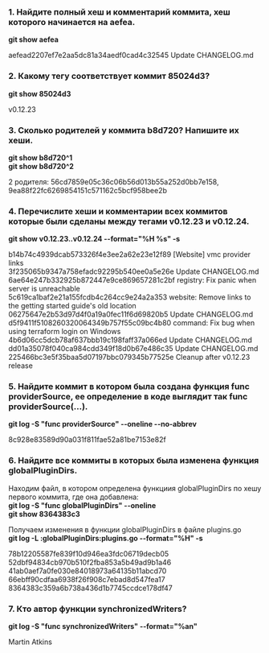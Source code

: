 ### 1. Найдите полный хеш и комментарий коммита, хеш которого начинается на aefea.
**git show aefea**
  
aefead2207ef7e2aa5dc81a34aedf0cad4c32545 Update CHANGELOG.md  

### 2. Какому тегу соответствует коммит 85024d3?  
**git show 85024d3**

v0.12.23  

### 3. Сколько родителей у коммита b8d720? Напишите их хеши.
**git show b8d720^1**  
**git show b8d720^2**  

2 родителя: 56cd7859e05c36c06b56d013b55a252d0bb7e158, 9ea88f22fc6269854151c571162c5bcf958bee2b  

### 4. Перечислите хеши и комментарии всех коммитов которые были сделаны между тегами v0.12.23 и v0.12.24.
**git show v0.12.23..v0.12.24 --format="%H %s" -s**

b14b74c4939dcab573326f4e3ee2a62e23e12f89 [Website] vmc provider links  
3f235065b9347a758efadc92295b540ee0a5e26e Update CHANGELOG.md  
6ae64e247b332925b872447e9ce869657281c2bf registry: Fix panic when server is unreachable  
5c619ca1baf2e21a155fcdb4c264cc9e24a2a353 website: Remove links to the getting started guide's old location  
06275647e2b53d97d4f0a19a0fec11f6d69820b5 Update CHANGELOG.md  
d5f9411f5108260320064349b757f55c09bc4b80 command: Fix bug when using terraform login on Windows  
4b6d06cc5dcb78af637bbb19c198faff37a066ed Update CHANGELOG.md  
dd01a35078f040ca984cdd349f18d0b67e486c35 Update CHANGELOG.md  
225466bc3e5f35baa5d07197bbc079345b77525e Cleanup after v0.12.23 release  

### 5. Найдите коммит в котором была создана функция func providerSource, ее определение в коде выглядит так func providerSource(...).
**git log -S "func providerSource" --oneline --no-abbrev**

8c928e83589d90a031f811fae52a81be7153e82f  

### 6. Найдите все коммиты в которых была изменена функция globalPluginDirs.

Находим файл, в котором определена функциия globalPluginDirs по хешу первого коммита, где она добавлена:  
**git log -S "func globalPluginDirs" --oneline**  
**git show 8364383c3**

Получаем изменения в функции globalPluginDirs в файле plugins.go  
**git log -L :globalPluginDirs:plugins.go --format="%H" -s**

78b12205587fe839f10d946ea3fdc06719decb05  
52dbf94834cb970b510f2fba853a5b49ad9b1a46  
41ab0aef7a0fe030e84018973a64135b11abcd70  
66ebff90cdfaa6938f26f908c7ebad8d547fea17  
8364383c359a6b738a436d1b7745ccdce178df47  

### 7. Кто автор функции synchronizedWriters?
**git log -S "func synchronizedWriters" --format="%an"**

Martin Atkins  